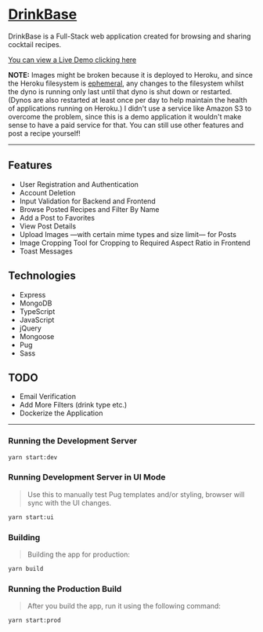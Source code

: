 # [**DrinkBase**](https://drinkbase.herokuapp.com/)

DrinkBase is a Full-Stack web application created for browsing and sharing cocktail recipes.

[You can view a Live Demo clicking here](https://drinkbase.herokuapp.com/)

**NOTE:** Images might be broken because it is deployed to Heroku, and since the Heroku filesystem is [ephemeral](https://devcenter.heroku.com/articles/dynos#ephemeral-filesystem), any changes to the filesystem whilst the dyno is running only last until that dyno is shut down or restarted. (Dynos are also restarted at least once per day to help maintain the health of applications running on Heroku.) I didn't use a service like Amazon S3 to overcome the problem, since this is a demo application it wouldn't make sense to have a paid service for that. You can still use other features and post a recipe yourself!

---

## **Features**

- User Registration and Authentication
- Account Deletion
- Input Validation for Backend and Frontend
- Browse Posted Recipes and Filter By Name
- Add a Post to Favorites
- View Post Details
- Upload Images —with certain mime types and size limit— for Posts
- Image Cropping Tool for Cropping to Required Aspect Ratio in Frontend
- Toast Messages

## **Technologies**

- Express
- MongoDB
- TypeScript
- JavaScript
- jQuery
- Mongoose
- Pug
- Sass

## **TODO**

- Email Verification
- Add More Filters (drink type etc.)
- Dockerize the Application

---

### **Running the Development Server**

```bash
yarn start:dev
```

### **Running Development Server in UI Mode**

> Use this to manually test Pug templates and/or styling, browser will sync with the UI changes.

```bash
yarn start:ui
```

### **Building**

> Building the app for production:

```bash
yarn build
```

### **Running the Production Build**

> After you build the app, run it using the following command:

```bash
yarn start:prod
```
